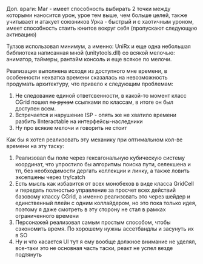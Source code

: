 Доп. враги:
Маг - имеет способность выбирать 2 точки между которыми наносится урон, урое тем выше, чем больше целей, также учитывает и атакует союзников
Урка - быстрый и с хаотичным уроном, имеет способность стаить юнитов вокруг себя (пропускают следующую активацию)

Тулзов использовал минимум, а именно:
UniRx и еще одна небольшая библиотека написанная мной (unitytools.dll) со всякой мелочью: аниматор, таймеры, рантайм консоль и еще всякое по мелочи.

Реализация выполнена исходя из доступного мне времени, в особенности нехватка времени сказалась на невозможность продумать архитектуру, что привело к следующим проблемам:
1. Не следование единой ответсвенности, в какой-то момент класс CGrid пошел ~~по рукам~~ ссылками по классам, в итоге он был доступен всем.
2. Встречается и нарушение ISP - опять же не хватило времени разбить IInteractable на интерфейсы-наследники
3. Ну про всякие мелочи и говорить не стоит

Как бы я хотел реализовать эту механику при оптимальном кол-ве времени на эту таску:
1. Реализовал бы поле через гексагональную кубическую систему координат, что упростило бы алгоритмы поиска пути, селекшена и тп, без необходимости дергать коллекции и линку, а также ловить эксепшены через try/catch
2. Есть мысль как избавится от всех монобехов в виде класса GridCell и передать полностью управление за просчет всех действий базовому классу CGrid, а именно реализовать это через шейдер и единственный плейн с одним коллайдером, но это пока только идея, поэтому я даже смотреть в эту сторону не стал в рамках ограниченного времени
3. Персонажей реализовал самым простым способом, чтобы сэкономить время. По хорошему нужны ассетбандлы и засунуть их в SO
4. Ну и что касается UI тут я ему вообще должное внимание не уделял, все-таки это не основная часть таски, реакт не успел везде подтянуть